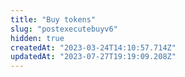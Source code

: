 ```yaml
---
title: "Buy tokens"
slug: "postexecutebuyv6"
hidden: true
createdAt: "2023-03-24T14:10:57.714Z"
updatedAt: "2023-07-27T19:19:09.208Z"
---
```

